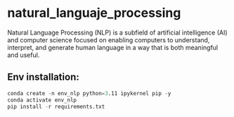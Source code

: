 # natural_languaje_processing
Natural Language Processing (NLP) is a subfield of artificial intelligence (AI) and computer science focused on enabling computers to understand, interpret, and generate human language in a way that is both meaningful and useful.

## Env installation:
```s
conda create -n env_nlp python=3.11 ipykernel pip -y
conda activate env_nlp
pip install -r requirements.txt
```
